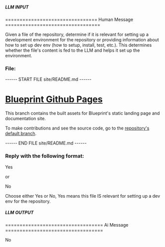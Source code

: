 ##### LLM INPUT #####
================================ Human Message =================================

Given a file of the repository, determine if it is relevant for setting up a development environment for the repository or providing information about how to set up dev env (how to setup, install, test, etc.). This determines whether the file's content is fed to the LLM and helps it set up the environment.

### File:
------ START FILE site/README.md ------
# [Blueprint Github Pages](http://blueprintjs.com/)

This branch contains the built assets for Blueprint's static landing page and documentation site.

To make contributions and see the source code, go to the [repository's default branch](https://github.com/palantir/blueprint).

------ END FILE site/README.md ------

### Reply with the following format:

<rel>Yes</rel>

or

<rel>No</rel>

Choose either Yes or No, Yes means this file IS relevant for setting up a dev env for the repository.

##### LLM OUTPUT #####
================================== Ai Message ==================================

<rel>No</rel>